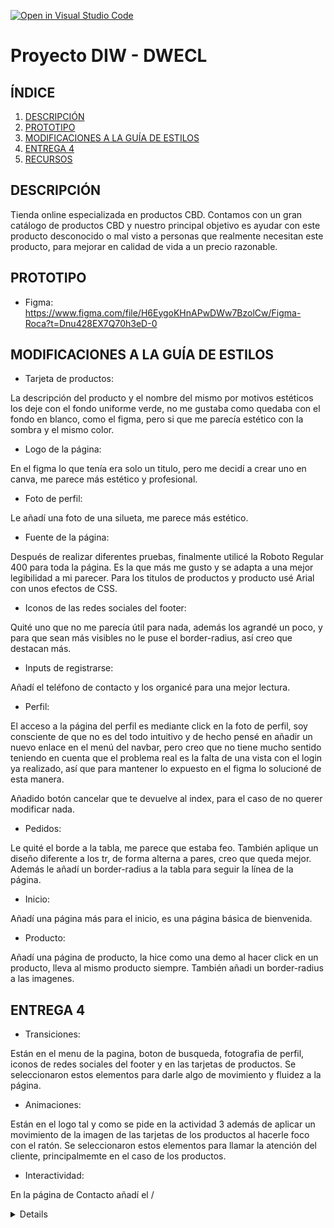 [![Open in Visual Studio Code](https://classroom.github.com/assets/open-in-vscode-c66648af7eb3fe8bc4f294546bfd86ef473780cde1dea487d3c4ff354943c9ae.svg)](https://classroom.github.com/online_ide?assignment_repo_id=9908037&assignment_repo_type=AssignmentRepo)

# Proyecto DIW - DWECL

## ÍNDICE

1. [DESCRIPCIÓN](#id1)
2. [PROTOTIPO](#id2)
3. [MODIFICACIONES A LA GUÍA DE ESTILOS](#id3)
4. [ENTREGA 4](#id4)
5. [RECURSOS](#id5)

## DESCRIPCIÓN<a name="id1"></a>

Tienda online especializada en productos CBD. Contamos con un gran catálogo de productos CBD y
nuestro principal objetivo es ayudar con este producto desconocido o mal visto a personas que realmente
necesitan este producto, para mejorar en calidad de vida a un precio razonable.

## PROTOTIPO<a name="id2"></a>

- Figma: https://www.figma.com/file/H6EygoKHnAPwDWw7BzolCw/Figma-Roca?t=Dnu428EX7Q70h3eD-0

## MODIFICACIONES A LA GUÍA DE ESTILOS<a name="id3"></a>

- Tarjeta de productos:

La descripción del producto y el nombre del mismo por motivos estéticos los deje con el
fondo uniforme verde, no me gustaba como quedaba con el fondo en blanco, como el figma,
pero si que me parecía estético con la sombra y el mismo color.

- Logo de la página:

En el figma lo que tenía era solo un titulo, pero me decidí a crear uno en canva, me parece
más estético y profesional.

- Foto de perfil:

Le añadí una foto de una silueta, me parece más estético.

- Fuente de la página:

Después de realizar diferentes pruebas, finalmente utilicé la Roboto Regular 400 para toda la página. Es la que más
me gusto y se adapta a una mejor legibilidad a mi parecer. Para los titulos de productos y producto usé Arial con unos efectos de CSS.

- Iconos de las redes sociales del footer:

Quité uno que no me parecía útil para nada, además los agrandé un poco, y para que sean más visibles
no le puse el border-radius, así creo que destacan más.

- Inputs de registrarse:

Añadí el teléfono de contacto y los organicé para una mejor lectura.

- Perfil:

El acceso a la página del perfil es mediante click en la foto de perfil, soy consciente de que no es del todo intuitivo y de hecho pensé en añadir
un nuevo enlace en el menú del navbar, pero creo que no tiene mucho sentido teniendo en cuenta que el problema real es la falta de una vista con el
login ya realizado, así que para mantener lo expuesto en el figma lo solucioné de esta manera.

Añadido botón cancelar que te devuelve al index, para el caso de no querer modificar nada.

- Pedidos:

Le quité el borde a la tabla, me parece que estaba feo. También aplique un diseño diferente a los tr, de forma alterna a pares, creo que queda mejor.
Además le añadí un border-radius a la tabla para seguir la línea de la página.

- Inicio:

Añadí una página más para el inicio, es una página básica de bienvenida.

- Producto:

Añadí una página de producto, la hice como una demo al hacer click en un producto, lleva al mismo producto siempre. También añadi un border-radius a las imagenes.

## ENTREGA 4<a name="id4"></a>

- Transiciones:

Están en el menu de la pagina, boton de busqueda, fotografia de perfil, iconos de redes sociales del footer y en las tarjetas de productos. Se seleccionaron estos
elementos para darle algo de movimiento y fluidez a la página.

- Animaciones:

Están en el logo tal y como se pide en la actividad 3 además de aplicar un movimiento de la imagen de las tarjetas de los productos al hacerle foco con el ratón. Se seleccionaron estos elementos para llamar la atención del cliente, principalmemte en el caso de los productos.

- Interactividad:

En la página de Contacto añadí el /_<details>/_ con el gif, y el /_<dialog>/_ donde mismo, accionado por el boton "Llamame".

## RECURSOS<a name="id5"></a>

- CSS Reset: https://raulperez.tieneblog.net/mi-propio-css-reset/
- CSS Documentation: https://developer.mozilla.org/es/docs/Web/CSS

- Can I use?: https://caniuse.com/
- Bootstrap: https://getbootstrap.com/
- Tailwind: https://tailwindcss.com/docs
- W3C CSS Validator: https://jigsaw.w3.org/css-validator/
- W3C HTML Validator: https://validator.w3.org/
